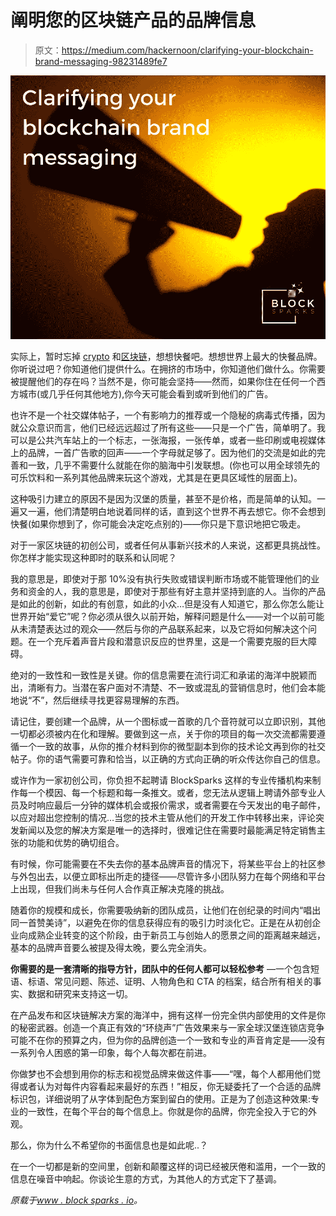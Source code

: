 # 阐明您的区块链产品的品牌信息

> 原文：<https://medium.com/hackernoon/clarifying-your-blockchain-brand-messaging-98231489fe7>

![](img/a7b3987f982ad2d437b6651640fc018f.png)

实际上，暂时忘掉 [crypto](https://hackernoon.com/tagged/crypto) 和[区块链](https://hackernoon.com/tagged/blockchain)，想想快餐吧。想想世界上最大的快餐品牌。你听说过吧？你知道他们提供什么。在拥挤的市场中，你知道他们做什么。你需要被提醒他们的存在吗？当然不是，你可能会坚持——然而，如果你住在任何一个西方城市(或几乎任何其他地方),你今天可能会看到或听到他们的广告。

也许不是一个社交媒体帖子，一个有影响力的推荐或一个隐秘的病毒式传播，因为就公众意识而言，他们已经远远超过了所有这些——只是一个广告，简单明了。我可以是公共汽车站上的一个标志，一张海报，一张传单，或者一些印刷或电视媒体上的品牌，一首广告歌的回声——一个字母就足够了。因为他们的交流是如此的完善和一致，几乎不需要什么就能在你的脑海中引发联想。(你也可以用全球领先的可乐饮料和一系列其他品牌来玩这个游戏，尤其是在更具区域性的层面上)。

这种吸引力建立的原因不是因为汉堡的质量，甚至不是价格，而是简单的认知。一遍又一遍，他们清楚明白地说着同样的话，直到这个世界不再去想它。你不会想到快餐(如果你想到了，你可能会决定吃点别的)——你只是下意识地把它吸走。

对于一家区块链的初创公司，或者任何从事新兴技术的人来说，这都更具挑战性。你怎样才能实现这种即时的联系和认同呢？

我的意思是，即使对于那 10%没有执行失败或错误判断市场或不能管理他们的业务和资金的人，我的意思是，即使对于那些有好主意并坚持到底的人。当你的产品是如此的创新，如此的有创意，如此的小众…但是没有人知道它，那么你怎么能让世界开始“爱它”呢？你必须从很久以前开始，解释问题是什么——对一个以前可能从未清楚表达过的观众——然后与你的产品联系起来，以及它将如何解决这个问题。在一个充斥着声音片段和潜意识反应的世界里，这是一个需要克服的巨大障碍。

绝对的一致性和一致性是关键。你的信息需要在流行词汇和承诺的海洋中脱颖而出，清晰有力。当潜在客户面对不清楚、不一致或混乱的营销信息时，他们会本能地说“不”，然后继续寻找更容易理解的东西。

请记住，要创建一个品牌，从一个图标或一首歌的几个音符就可以立即识别，其他一切都必须被内在化和理解。要做到这一点，关于你的项目的每一次交流都需要遵循一个一致的故事，从你的推介材料到你的微型副本到你的技术论文再到你的社交帖子。你的语气需要可靠和恰当，以正确的方式向正确的听众传达你自己的信息。

或许作为一家初创公司，你负担不起聘请 BlockSparks 这样的专业传播机构来制作每一个模因、每一个标题和每一条推文。或者，您无法从逻辑上聘请外部专业人员及时响应最后一分钟的媒体机会或报价需求，或者需要在今天发出的电子邮件，以应对超出您控制的情况…当您的技术主管从他们的开发工作中转移出来，评论突发新闻以及您的解决方案是唯一的选择时，很难记住在需要时最能满足特定销售主张的功能和优势的确切组合。

有时候，你可能需要在不失去你的基本品牌声音的情况下，将某些平台上的社区参与外包出去，以便立即标出所走的捷径——尽管许多小团队努力在每个网络和平台上出现，但我们尚未与任何人合作真正解决克隆的挑战。

随着你的规模和成长，你需要吸纳新的团队成员，让他们在创纪录的时间内“唱出同一首赞美诗”，以避免在你的信息获得应有的吸引力时淡化它。正是在从初创企业向成熟企业转变的这个阶段，由于新员工与创始人的愿景之间的距离越来越远，基本的品牌声音要么被提及得太晚，要么完全消失。

**你需要的是一套清晰的指导方针，团队中的任何人都可以轻松参考** —一个包含短语、标语、常见问题、陈述、证明、人物角色和 CTA 的档案，结合所有相关的事实、数据和研究来支持这一切。

在产品发布和区块链解决方案的海洋中，拥有这样一份完全供内部使用的文件是你的秘密武器。创造一个真正有效的“环绕声”广告效果来与一家全球汉堡连锁店竞争可能不在你的预算之内，但为你的品牌创造一个一致和专业的声音肯定是——没有一系列令人困惑的第一印象，每个人每次都在前进。

你做梦也不会想到用你的标志和视觉品牌来做这件事——“嘿，每个人都用他们觉得或者认为对每件内容看起来最好的东西！”相反，你无疑委托了一个合适的品牌标识包，详细说明了从字体到配色方案到留白的使用。正是为了创造这种效果:专业的一致性，在每个平台的每个信息上。你就是你的品牌，你完全投入于它的外观。

那么，你为什么不希望你的书面信息也是如此呢..？

在一个一切都是新的空间里，创新和颠覆这样的词已经被厌倦和滥用，一个一致的信息在噪音中响起。你谈论生意的方式，为其他人的方式定下了基调。

*原载于*[*www . block sparks . io*](https://www.blocksparks.io/clarifying-your-blockchain-brand-messaging/)*。*